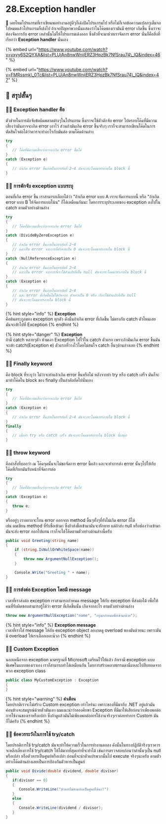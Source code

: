 # 28.Exception handler

💬 เคยไหมโปรแกรมที่เราเขียนพอทำงานอยู่ดีๆก็เด้งปิดโปรแกรมไป หรือไม่ก็เจอข้อความแปลกๆเต็มจอไปหมดแล้วโปรแกรมก็เด้งไป ถ้าเจอปัญหาพวกนั้นแสดงว่าในโค๊ดของเรามันมี error เกิดขึ้น ซึ่งเราจะต้องจัดการกับ error เหล่านั้นไม่ให้โปรแกรมเด้งออก ซึ่งตัวที่จะมาช่วยเราจัดการ error นั่นก็คือสิ่งที่เรียกว่า **Exception handler** นั่นเอง

{% embed url="https://www.youtube.com/watch?v=yxyy6S2QYXA&list=PLUjAn8nwWnijERZ3HpzBk7NfSrau74\_lQ&index=46" %}

{% embed url="https://www.youtube.com/watch?v=FMRssmk\_0Tc&list=PLUjAn8nwWnijERZ3HpzBk7NfSrau74\_lQ&index=47" %}

## 🎯 สรุปสั้นๆ

### 👨‍🚀 Exception handler คือ

ตัวช่วยในการดักจับข้อผิดพลาดต่างๆในโปรแกรม ซึ่งเราจะใช้ตัวดักจับ error ไปครอบโค๊ดที่มีความเสี่ยงว่ามันอาจจะเกิด error เอาไว้ ส่วนถ้ามันเกิด error ขึ้นจริงๆ เราก็จะสามารถเขียนโค๊ดในการตัดสินใจต่อได้ว่าควรจะทำอะไรกับมันต่อ ตามโค๊ดด้านล่าง

```csharp
try
{
   // โค๊ดที่มีความเสี่ยงว่าอาจจะเกิด error ขึ้นได้
}
catch (Exception e)
{
   // ถ้าเกิด error ขึ้นภายในบรรทัดที่ 2~4 มันจะกระโดดมาทำภายใน block นี้
}
```

### 👨‍🚀 การดักจับ exception แบบระบุ

ตอนที่เกิด error ขึ้น เราสามารถเลือกได้ว่า "ถ้าเกิด error แบบ A เราจะจัดการแบบนี้ หรือ "ถ้าเกิด error แบบ B ให้จัดการแบบโน้น" ก็ได้เหมือนกันนะ โดยการระบุประเภทของ exception ลงไปใน catch ตามตัวอย่างด้านล่าง

```csharp
try
{
   // โค๊ดที่มีความเสี่ยงว่าอาจจะเกิด error ขึ้นได้
}
catch (DivideByZeroException e)
{
   // ถ้าเกิด error ขึ้นภายในบรรทัดที่ 2~4 
   // และเป็น error จากการที่ตัวหารเป็น 0 มันจะกระโดดมาทำภายใน block นี้
}
catch (NullReferenceException e)
{
   // ถ้าเกิด error ขึ้นภายในบรรทัดที่ 2~4
   // และเป็น error จากการที่เราใช้ตัวแปรที่เป็น null มันจะกระโดดมาทำภายใน block นี้
}
catch (Exception e)
{
   // ถ้าเกิด error ขึ้นภายในบรรทัดที่ 2~4
   // และ error ที่เกิดขึ้นไม่ใช่เกิดจาก ตัวหารเป็น 0 หรือ เรียกใช้ตัวแปรที่เป็น null
   // มันจะกระโดดมาทำภายใน block นี้
}
```

{% hint style="info" %}
**Exception**  
คือต้นตระกูลของ exception ทุกตัว ดังนั้นถ้าเกิด error ที่เกิดขึ้น ไม่ตรงกับ catch ตัวไหนเลย มันจะเข้าไปที่ Exception
{% endhint %}

{% hint style="danger" %}
**Exception**  
ถ้ามี catch หลายๆตัว ห้ามเอา Exception ไปไว้ใน catch ตัวแรก เพราะถ้ามันเกิด error ขึ้นมันจะเข้า catch\(Exception e\) ตัวแรกที่วางไว้โดยไม่สนใจ catch อื่นๆด้านล่างเลย
{% endhint %}

### 👨‍🚀 Finally keyword

คือ block ที่ระบุว่า ไม่ว่าจะทำแล้วเกิด error ขึ้นหรือไม่ หลังจากทำ try หรือ catch เสร็จ มันก็จะมาทำโค๊ดใน block ของ finally เป็นลำดับถัดไปนั่นเอง

```csharp
try
{
   // โค๊ดที่มีความเสี่ยงว่าอาจจะเกิด error ขึ้นได้
}
catch (Exception e)
{
   // ถ้าเกิด error ขึ้นภายในบรรทัดที่ 2~4 มันจะกระโดดมาทำภายใน block นี้
}
finally
{
   // เมื่อทำ try หรือ catch เสร็จ มันจะกระโดดมาทำภายใน block นี้เสมอ
}
```

### 👨‍🚀 throw keyword

คือคำสั่งที่บอกว่า ณ โค๊ดจุดนั้นจะไม่ขอจัดการ error นี้แล้ว และจะทำการส่ง error นั้นๆไปให้กับ โค๊ดที่เรียกมันรับหน้าที่จัดการต่อ

```csharp
try
{
   // โค๊ดที่มีความเสี่ยงว่าอาจจะเกิด error ขึ้นได้
}
catch (Exception e)
{
   throw e;
}
```

หรืออยู่ๆ เราอยากจะโยน error ออกจาก method ดื้นๆทั้งๆที่ยังไม่เกิด error ก็ได้  
เช่น ผมเขียน method ที่รับชื่อเข้ามา ซึ่งถ้าส่งชื่อเข้ามามันจะทักทาย แต่ถ้าส่ง null หรือช่องว่างเข้ามามันจะส่ง error ออกไปแทน เราก็จะได้โคีดตามตัวอย่างด้านล่างนี้ครับ

```csharp
public void Greeting(string name)
{
    if (string.IsNullOrWhiteSpace(name))
    {
        throw new ArgumentNullException();
    }

    Console.Write("Greeting " + name);
}
```

### 👨‍🚀 การส่งต่อ Exception โดยมี message

เวลาที่เราส่งต่อ exception เราสามารถกำหนด message ให้กับ exception ที่ส่งต่อได้ เพื่อให้คนที่รับผิดชอบสามารถรู้ได้ว่า error ที่เกิดขึ้นนั้น เกิดจากอะไร ตามตัวอย่างด้านล่าง

```csharp
throw new ArgumentNullException("name", "กรุณากำหนดชื่อเข้ามาด้วย");
```

{% hint style="info" %}
**Exception message**  
เวลาที่เราใส่ message ให้กับ exception object ลองกดดู overload ของมันด้วยนะ เพราะมันมี overload ให้เราเลือกเยอะม๊วก
{% endhint %}

### 👨‍🚀 Custom Exception 

นอกเหนือจาก exception มาตรฐานที่ Microsoft เตรียมไว้ให้แล้ว ถ้าเรามี exception แบบพิเศษในแบบของเราเอง เราก็สามารถทำได้เหมือนกัน โดยการสร้างคลาสธรรมดานี่แหละไปสืบทอดจากพวก exception class

```csharp
public class MyCustomException : Exception
{
}
```

{% hint style="warning" %}
**คำเตือน**  
โดยปรกติเราจะไม่สร้าง Custom exception เท่าไหร่นะ เพราะของที่มีมากับ .NET อยู่แล้วมันค่อนข้างจะสมบูรณ์ด้วยตัวมันเอง ผมแนะนำว่าลองศึกษา Exception ที่มีมาให้เสียก่อนว่าเพียงพอต่อการใช้งานของเราหรือเปล่า ซึ่งถ้าดูแล้วมันไม่เพียงพอต่อการใช้งานจริงๆเราค่อยทำการ Custom มันก็ได้ครับ
{% endhint %}

### 👨‍🚀 ข้อควรระวังในการใช้ try/catch

โดยปรกติการใช้ try/catch มันจะทำให้ความเร็วในการทำงานตกลง ดังนั้นในทางปฏิบัติจริงๆเราควรจะหลีกเลี่ยงการใช้ try/catch ให้ได้มากที่สุดเท่าที่จะทำได้ เช่นการตรวจสอบก่อนว่าค่านั้นๆเป็น null หรือเปล่า หรือตัวหารเป็นศูนย์หรือเปล่า ก่อนที่จะนำตัวแปรพวกนั้นไป execute จริงๆนะครับ ตามตัวอย่างโค๊ดด้านล่างเลยเป็นการป้องกันตัวหารเป็นศูนย์

```csharp
public void Divide(double dividend, double divisor)
{
   if(divisor == 0)
   {
      Console.WriteLine("ตัวหารไม่สามารถเป็นศูนย์ได้นะ!")
   }
   else
   {
      Console.WriteLine(dividend / divisor);
   }
}
```

